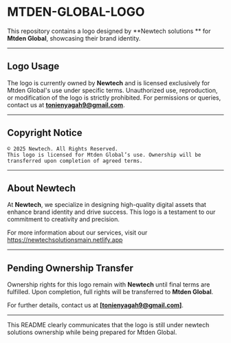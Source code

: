 # MTDEN-GLOBAL-LOGO


This repository contains a logo designed by **Newtech solutions ** for **Mtden Global**, showcasing their brand identity.

---

## Logo Usage

The logo is currently owned by **Newtech** and is licensed exclusively for Mtden Global's use under specific terms. Unauthorized use, reproduction, or modification of the logo is strictly prohibited. For permissions or queries, contact us at **[tonienyagah9@gmail.com](mailto:tonienyagah9@gmail.com)**.

---


## Copyright Notice

```
© 2025 Newtech. All Rights Reserved.  
This logo is licensed for Mtden Global’s use. Ownership will be transferred upon completion of agreed terms.  
```

---

## About Newtech

At **Newtech**, we specialize in designing high-quality digital assets that enhance brand identity and drive success. This logo is a testament to our commitment to creativity and precision.

For more information about our services, visit our https://newtechsolutionsmain.netlify.app

---

## Pending Ownership Transfer

Ownership rights for this logo remain with **Newtech** until final terms are fulfilled. Upon completion, full rights will be transferred to **Mtden Global**.

For further details, contact us at **[tonienyagah9@gmail.com]**.

---

This README clearly communicates that the logo is still under newtech solutions ownership while being prepared for Mtden Global.

